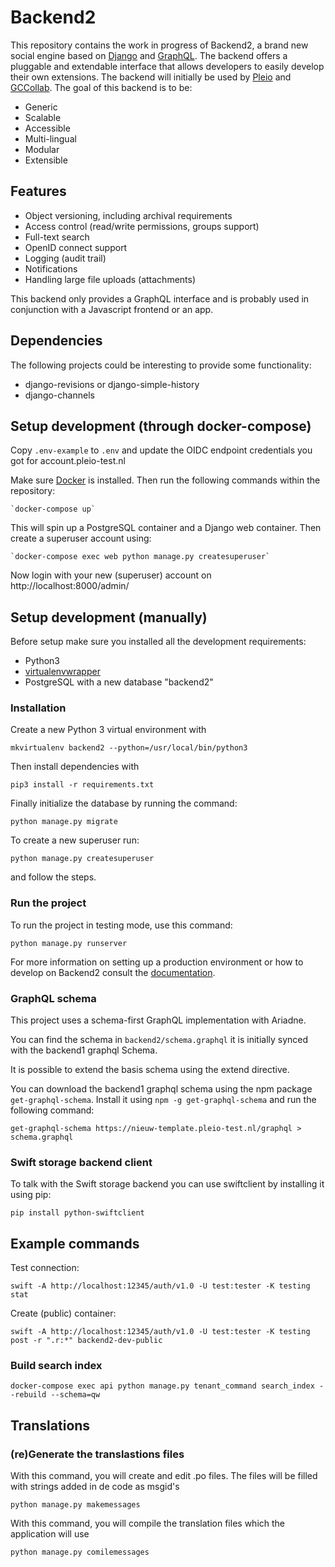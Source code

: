 # Backend2
This repository contains the work in progress of Backend2, a brand new social engine based on [Django](https://www.djangoproject.com/) and [GraphQL](http://graphql.org/). The backend offers a pluggable and extendable interface that allows developers to easily develop their own extensions. The backend will initially be used by [Pleio](https://www.pleio.nl) and [GCCollab](https://gccollab.ca). The goal of this backend is to be:

- Generic
- Scalable
- Accessible
- Multi-lingual
- Modular
- Extensible

## Features
- Object versioning, including archival requirements
- Access control (read/write permissions, groups support)
- Full-text search
- OpenID connect support
- Logging (audit trail)
- Notifications
- Handling large file uploads (attachments)

This backend only provides a GraphQL interface and is probably used in conjunction with a Javascript frontend or an app.

## Dependencies
The following projects could be interesting to provide some functionality:

- django-revisions or django-simple-history
- django-channels

## Setup development (through docker-compose)
Copy `.env-example` to `.env` and update the OIDC endpoint credentials you got for account.pleio-test.nl

Make sure [Docker](https://www.docker.com/) is installed. Then run the
following commands within the repository:

    `docker-compose up`

This will spin up a PostgreSQL container and a Django web container. Then
create a superuser account using:

    `docker-compose exec web python manage.py createsuperuser`

Now login with your new (superuser) account on http://localhost:8000/admin/

## Setup development (manually)
Before setup make sure you installed all the development requirements:

- Python3
- [virtualenvwrapper](https://virtualenvwrapper.readthedocs.io/en/latest/install.html)
- PostgreSQL with a new database "backend2"

### Installation
Create a new Python 3 virtual environment with

    mkvirtualenv backend2 --python=/usr/local/bin/python3

Then install dependencies with

    pip3 install -r requirements.txt

Finally initialize the database by running the command:

    python manage.py migrate

To create a new superuser run:

    python manage.py createsuperuser

and follow the steps.

### Run the project
To run the project in testing mode, use this command:

    python manage.py runserver

For more information on setting up a production environment or how to develop on Backend2 consult the [documentation](/docs).

### GraphQL schema

This project uses a schema-first GraphQL implementation with Ariadne.

You can find the schema in `backend2/schema.graphql` it is initially synced with the backend1 graphql Schema.

It is possible to extend the basis schema using the extend directive. 

You can download the backend1 graphql schema using the npm package `get-graphql-schema`. Install it using `npm -g get-graphql-schema` and run the following command:

`get-graphql-schema https://nieuw-template.pleio-test.nl/graphql > schema.graphql`

### Swift storage backend client

To talk with the Swift storage backend you can use swiftclient by installing it using pip:

`pip install python-swiftclient`

## Example commands

Test connection:

`swift -A http://localhost:12345/auth/v1.0 -U test:tester -K testing stat`

Create (public) container:

`swift -A http://localhost:12345/auth/v1.0 -U test:tester -K testing post -r ".r:*" backend2-dev-public`

### Build search index

`docker-compose exec api python manage.py tenant_command search_index --rebuild --schema=qw `

## Translations

### (re)Generate the translastions files 

With this command, you will create and edit .po files. The files will be filled with strings added in de code as msgid's

`python manage.py makemessages`

With this command, you will compile the translation files which the application will use

`python manage.py comilemessages`
